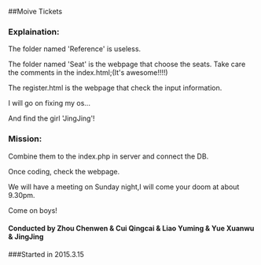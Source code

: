 ##Moive Tickets

### Explaination:

The folder named 'Reference' is useless.

The folder named 'Seat' is the webpage that choose the seats.
Take care the comments in the index.html;(It's awesome!!!!)

The register.html is the webpage that check the input information.

I will go on fixing my os...

And find the girl 'JingJing'!

### Mission:

Combine them to the index.php in server and connect the DB.

Once coding, check the webpage.

We will have a meeting on Sunday night,I will come your doom at about 9.30pm.

Come on boys!

#### Conducted by Zhou Chenwen & Cui Qingcai & Liao Yuming & Yue Xuanwu & JingJing

###Started in 2015.3.15
